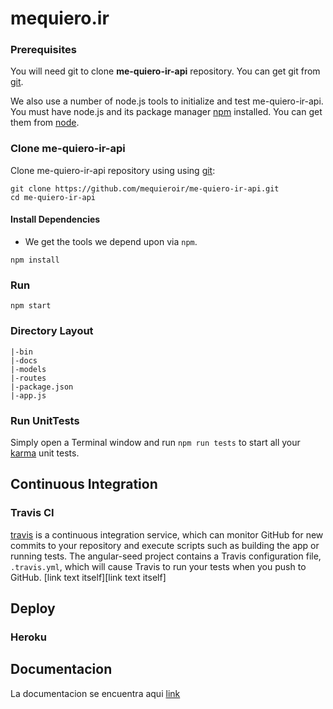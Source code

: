 # mequiero.ir

### Prerequisites

You will need git to clone **me-quiero-ir-api** repository. You can get git from [git][git].

We also use a number of node.js tools to initialize and test me-quiero-ir-api. You must have node.js and
its package manager [npm][npm] installed.  You can get them from [node][node].

### Clone me-quiero-ir-api

Clone me-quiero-ir-api repository using using [git][git]:

```
git clone https://github.com/mequieroir/me-quiero-ir-api.git
cd me-quiero-ir-api
```


#### Install Dependencies

* We get the tools we depend upon via `npm`.

```
npm install
```

### Run

```
npm start
```

### Directory Layout

```
|-bin
|-docs
|-models
|-routes
|-package.json
|-app.js
```

### Run UnitTests

Simply open a Terminal window and run `npm run tests` to start all your [karma][karma] unit tests.

## Continuous Integration

### Travis CI

[travis][travis] is a continuous integration service, which can monitor GitHub for new commits
to your repository and execute scripts such as building the app or running tests. The angular-seed
project contains a Travis configuration file, `.travis.yml`, which will cause Travis to run your
tests when you push to GitHub. [link text itself][link text itself]

## Deploy

### Heroku

## Documentacion

La documentacion se encuentra aqui [link](https://github.com/mequieroir/me-quiero-ir-api/tree/master/docs)

[git]: http://git-scm.com/
[bower]: http://bower.io
[npm]: https://www.npmjs.org/
[node]: http://nodejs.org
[protractor]: https://github.com/angular/protractor
[jasmine]: http://jasmine.github.io
[karma]: http://karma-runner.github.io
[travis]: https://travis-ci.org/
[http-server]: https://github.com/nodeapps/http-server
